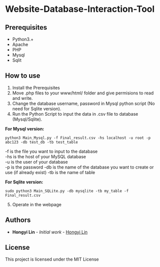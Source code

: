 # Website-Database-Interaction-Tool



## Prerequisites
- Python3.+
- Apache
- PHP
- Mysql
- Sqlit

## How to use
1. Install the Prerequisites
2. Move .php files to your www/html/ folder and give permisions to read and write.
3. Change the database username, password in Mysql python script (No need for Sqlite version).
4. Run the Python Script to input the data in .csv file to database (Mysql/Sqlite).

**For Mysql version:**
```
python3 Main_Mysql.py -f Final_result.csv -hs localhost -u root -p abc123 -db test_db -tb test_table
```
-f is the file you want to input to the database<br>
-hs is the host of your MySQL database<br>
-u is the user of your database<br>
-p is the password
-db is the name of the database you want to create or use (if already exist)
-tb is the name of table

**For Sqlite version:**
```
sudo python3 Main_SQLite.py -db mysqlite -tb my_table -f Final_result.csv
```
5. Operate in the webpage


## Authors

* **Hongyi Lin** - *Initial work* - [Hongyi Lin](https://github.com/Hongyil1)

## License

This project is licensed under the MIT License
